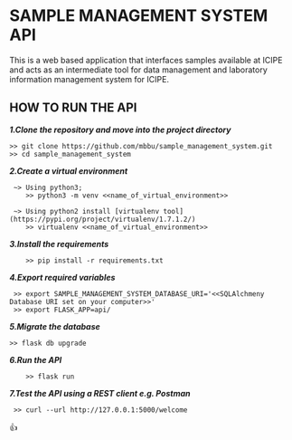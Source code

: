 # SAMPLE MANAGEMENT SYSTEM API #
This is a web based application that interfaces samples available at ICIPE and acts as an intermediate tool for data management and laboratory information management system for ICIPE.

## HOW TO RUN THE API ##
***1.Clone the repository and move into the project directory***
```
>> git clone https://github.com/mbbu/sample_management_system.git
>> cd sample_management_system
```

***2.Create a virtual environment***
```
 ~> Using python3; 
    >> python3 -m venv <<name_of_virtual_environment>>

 ~> Using python2 install [virtualenv tool](https://pypi.org/project/virtualenv/1.7.1.2/)
    >> virtualenv <<name_of_virtual_environment>>
```

***3.Install the requirements***
```
    >> pip install -r requirements.txt
```

***4.Export required variables***
```
 >> export SAMPLE_MANAGEMENT_SYSTEM_DATABASE_URI='<<SQLAlchmeny Database URI set on your computer>>'
 >> export FLASK_APP=api/
```

***5.Migrate the database***
```
>> flask db upgrade
```

***6.Run the API***
```
    >> flask run
```

***7.Test the API using a REST client e.g. Postman***
```
 >> curl --url http://127.0.0.1:5000/welcome
```

:+1: